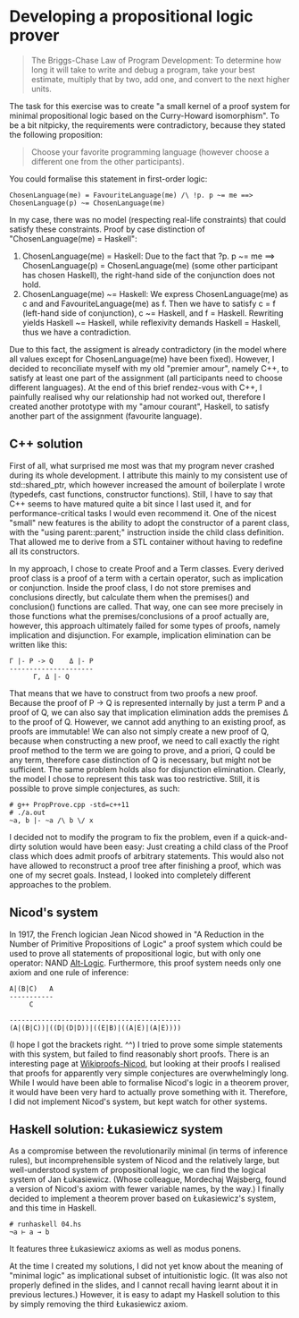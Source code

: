 Developing a propositional logic prover
=======================================


> The Briggs-Chase Law of Program Development:
>	To determine how long it will take to write and debug a
>	program, take your best estimate, multiply that by two, add
>	one, and convert to the next higher units.


The task for this exercise was to create "a small kernel of a proof system for minimal propositional logic based on the Curry-Howard isomorphism". To be a bit nitpicky, the requirements were contradictory, because they stated the following proposition:

> Choose your favorite programming language (however choose a different one from the other participants).

You could formalise this statement in first-order logic:

	ChosenLanguage(me) = FavouriteLanguage(me) /\ !p. p ~= me ==> ChosenLanguage(p) ~= ChosenLanguage(me)

In my case, there was no model (respecting real-life constraints) that could satisfy these constraints. Proof by case distinction of "ChosenLanguage(me) = Haskell":

1. ChosenLanguage(me) = Haskell: Due to the fact that ?p. p ~= me ==> ChosenLanguage(p) = ChosenLanguage(me) (some other participant has chosen Haskell), the right-hand side of the conjunction does not hold.
2. ChosenLanguage(me) ~= Haskell: We express ChosenLanguage(me) as c and and FavouriteLanguage(me) as f. Then we have to satisfy c = f (left-hand side of conjunction), c ~= Haskell, and f = Haskell. Rewriting yields Haskell ~= Haskell, while reflexivity demands Haskell = Haskell, thus we have a contradiction.

Due to this fact, the assigment is already contradictory (in the model where all values except for ChosenLanguage(me) have been fixed). However, I decided to reconciliate myself with my old "premier amour", namely C++, to satisfy at least one part of the assignment (all participants need to choose different languages). At the end of this brief rendez-vous with C++, I painfully realised why our relationship had not worked out, therefore I created another prototype with my "amour courant", Haskell, to satisfy another part of the assignment (favourite language).


C++ solution
------------

First of all, what surprised me most was that my program never crashed during its whole development. I attribute this mainly to my consistent use of std::shared_ptr, which however increased the amount of boilerplate I wrote (typedefs, cast functions, constructor functions). Still, I have to say that C++ seems to have matured quite a bit since I last used it, and for performance-critical tasks I would even recommend it. One of the nicest "small" new features is the ability to adopt the constructor of a parent class, with the "using parent::parent;" instruction inside the child class definition. That allowed me to derive from a STL container without having to redefine all its constructors.

In my approach, I chose to create Proof and a Term classes. Every derived proof class is a proof of a term with a certain operator, such as implication or conjunction. Inside the proof class, I do not store premises and conclusions directly, but calculate them when the premises() and conclusion() functions are called. That way, one can see more precisely in those functions what the premises/conclusions of a proof actually are, however, this approach ultimately failed for some types of proofs, namely implication and disjunction. For example, implication elimination can be written like this:

    Γ |- P -> Q    Δ |- P
    ---------------------
          Γ, Δ |- Q

That means that we have to construct from two proofs a new proof. Because the proof of P -> Q is represented internally by just a term P and a proof of Q, we can also say that implication elimination adds the premises Δ to the proof of Q. However, we cannot add anything to an existing proof, as proofs are immutable! We can also not simply create a new proof of Q, because when constructing a new proof, we need to call exactly the right proof method to the term we are going to prove, and a priori, Q could be any term, therefore case distinction of Q is necessary, but might not be sufficient. The same problem holds also for disjunction elimination. Clearly, the model I chose to represent this task was too restrictive.
Still, it is possible to prove simple conjectures, as such:

    # g++ PropProve.cpp -std=c++11
    # ./a.out
    ~a, b |- ~a /\ b \/ x

I decided not to modify the program to fix the problem, even if a quick-and-dirty solution would have been easy: Just creating a child class of the Proof class which does admit proofs of arbitrary statements. This would also not have allowed to reconstruct a proof tree after finishing a proof, which was one of my secret goals. Instead, I looked into completely different approaches to the problem.


Nicod's system
--------------

In 1917, the French logician Jean Nicod showed in "A Reduction in the Number of Primitive Propositions of Logic" a proof system which could be used to prove all statements of propositional logic, but with only one operator: NAND [Alt-Logic]. Furthermore, this proof system needs only one axiom and one rule of inference:

    A|(B|C)   A
    -----------
         C

    -------------------------------------------
    (A|(B|C))|((D|(D|D))|((E|B)|((A|E)|(A|E))))


(I hope I got the brackets right. ^^)
I tried to prove some simple statements with this system, but failed to find reasonably short proofs. There is an interesting page at [Wikiproofs-Nicod], but looking at their proofs I realised that proofs for apparently very simple conjectures are overwhelmingly long. While I would have been able to formalise Nicod's logic in a theorem prover, it would have been very hard to actually prove something with it. Therefore, I did not implement Nicod's system, but kept watch for other systems.


Haskell solution: Łukasiewicz system
------------------------------------

As a compromise between the revolutionarily minimal (in terms of inference rules), but incomprehensible system of Nicod and the relatively large, but well-understood system of propositional logic, we can find the logical system of Jan Łukasiewicz. (Whose colleague, Mordechaj Wajsberg, found a version of Nicod's axiom with fewer variable names, by the way.) I finally decided to implement a theorem prover based on Łukasiewicz's system, and this time in Haskell.

    # runhaskell 04.hs
    ¬a ⊢ a → b

It features three Łukasiewicz axioms as well as modus ponens.

At the time I created my solutions, I did not yet know about the meaning of "minimal logic" as implicational subset of intuitionistic logic. (It was also not properly defined in the slides, and I cannot recall having learnt about it in previous lectures.) However, it is easy to adapt my Haskell solution to this by simply removing the third Łukasiewicz axiom.


[Alt-Logic]: http://www.trinity.edu/cbrown/logic/alter.pdf
[Wikiproofs-Nicod]: http://www.wikiproofs.org/w/index.php?title=Propositional_calculus_implies_Nicod%27s_axioms